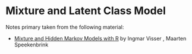 # Mixture and Latent Class Model

Notes primary taken from the following material:&#x20;

* [Mixture and Hidden Markov Models with R](https://link.springer.com/book/10.1007/978-3-031-01440-6) by Ingmar Visser , Maarten Speekenbrink
